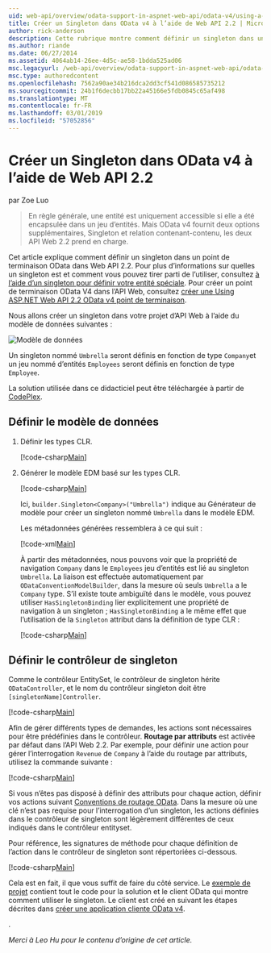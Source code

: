 ```yaml
---
uid: web-api/overview/odata-support-in-aspnet-web-api/odata-v4/using-a-singleton-in-an-odata-endpoint-in-web-api-22
title: Créer un Singleton dans OData v4 à l’aide de Web API 2.2 | Microsoft Docs
author: rick-anderson
description: Cette rubrique montre comment définir un singleton dans un point de terminaison OData dans Web API 2.2.
ms.author: riande
ms.date: 06/27/2014
ms.assetid: 4064ab14-26ee-4d5c-ae58-1bdda525ad06
msc.legacyurl: /web-api/overview/odata-support-in-aspnet-web-api/odata-v4/using-a-singleton-in-an-odata-endpoint-in-web-api-22
msc.type: authoredcontent
ms.openlocfilehash: 7562a90ae34b216dca2dd3cf541d086585735212
ms.sourcegitcommit: 24b1f6decbb17bb22a45166e5fdb0845c65af498
ms.translationtype: MT
ms.contentlocale: fr-FR
ms.lasthandoff: 03/01/2019
ms.locfileid: "57052856"
---
```

<a name="create-a-singleton-in-odata-v4-using-web-api-22"></a>Créer un Singleton dans OData v4 à l’aide de Web API 2.2
====================
par Zoe Luo

> En règle générale, une entité est uniquement accessible si elle a été encapsulée dans un jeu d’entités. Mais OData v4 fournit deux options supplémentaires, Singleton et relation contenant-contenu, les deux API Web 2.2 prend en charge.


Cet article explique comment définir un singleton dans un point de terminaison OData dans Web API 2.2. Pour plus d’informations sur quelles un singleton est et comment vous pouvez tirer parti de l’utiliser, consultez [à l’aide d’un singleton pour définir votre entité spéciale](https://blogs.msdn.com/b/odatateam/archive/2014/03/05/use-singleton-to-define-your-special-entity.aspx). Pour créer un point de terminaison OData V4 dans l’API Web, consultez [créer une Using ASP.NET Web API 2.2 OData v4 point de terminaison](create-an-odata-v4-endpoint.md). 

Nous allons créer un singleton dans votre projet d’API Web à l’aide du modèle de données suivantes :

![Modèle de données](using-a-singleton-in-an-odata-endpoint-in-web-api-22/_static/image1.png)

Un singleton nommé `Umbrella` seront définis en fonction de type `Company`et un jeu nommé d’entités `Employees` seront définis en fonction de type `Employee`.

La solution utilisée dans ce didacticiel peut être téléchargée à partir de [CodePlex](http://aspnet.codeplex.com/sourcecontrol/latest#Samples/WebApi/OData/v4/ODataSingletonSample/).

## <a name="define-the-data-model"></a>Définir le modèle de données

1. Définir les types CLR.

    [!code-csharp[Main](using-a-singleton-in-an-odata-endpoint-in-web-api-22/samples/sample1.cs)]
2. Générer le modèle EDM basé sur les types CLR.

    [!code-csharp[Main](using-a-singleton-in-an-odata-endpoint-in-web-api-22/samples/sample2.cs)]

    Ici, `builder.Singleton<Company>("Umbrella")` indique au Générateur de modèle pour créer un singleton nommé `Umbrella` dans le modèle EDM.

    Les métadonnées générées ressemblera à ce qui suit :

    [!code-xml[Main](using-a-singleton-in-an-odata-endpoint-in-web-api-22/samples/sample3.xml)]

    À partir des métadonnées, nous pouvons voir que la propriété de navigation `Company` dans le `Employees` jeu d’entités est lié au singleton `Umbrella`. La liaison est effectuée automatiquement par `ODataConventionModelBuilder`, dans la mesure où seuls `Umbrella` a le `Company` type. S’il existe toute ambiguïté dans le modèle, vous pouvez utiliser `HasSingletonBinding` lier explicitement une propriété de navigation à un singleton ; `HasSingletonBinding` a le même effet que l’utilisation de la `Singleton` attribut dans la définition de type CLR :

    [!code-csharp[Main](using-a-singleton-in-an-odata-endpoint-in-web-api-22/samples/sample4.cs)]

## <a name="define-the-singleton-controller"></a>Définir le contrôleur de singleton

Comme le contrôleur EntitySet, le contrôleur de singleton hérite `ODataController`, et le nom du contrôleur singleton doit être `[singletonName]Controller`.

[!code-csharp[Main](using-a-singleton-in-an-odata-endpoint-in-web-api-22/samples/sample5.cs)]

Afin de gérer différents types de demandes, les actions sont nécessaires pour être prédéfinies dans le contrôleur. **Routage par attributs** est activée par défaut dans l’API Web 2.2. Par exemple, pour définir une action pour gérer l’interrogation `Revenue` de `Company` à l’aide du routage par attributs, utilisez la commande suivante :

[!code-csharp[Main](using-a-singleton-in-an-odata-endpoint-in-web-api-22/samples/sample6.cs)]

Si vous n’êtes pas disposé à définir des attributs pour chaque action, définir vos actions suivant [Conventions de routage OData](../odata-routing-conventions.md). Dans la mesure où une clé n’est pas requise pour l’interrogation d’un singleton, les actions définies dans le contrôleur de singleton sont légèrement différentes de ceux indiqués dans le contrôleur entityset.

Pour référence, les signatures de méthode pour chaque définition de l’action dans le contrôleur de singleton sont répertoriées ci-dessous.

[!code-csharp[Main](using-a-singleton-in-an-odata-endpoint-in-web-api-22/samples/sample7.cs)]

Cela est en fait, il que vous suffit de faire du côté service. Le [exemple de projet](http://aspnet.codeplex.com/sourcecontrol/latest#Samples/WebApi/OData/v4/ODataSingletonSample/) contient tout le code pour la solution et le client OData qui montre comment utiliser le singleton. Le client est créé en suivant les étapes décrites dans [créer une application cliente OData v4](create-an-odata-v4-client-app.md).

. 

*Merci à Leo Hu pour le contenu d’origine de cet article.*

